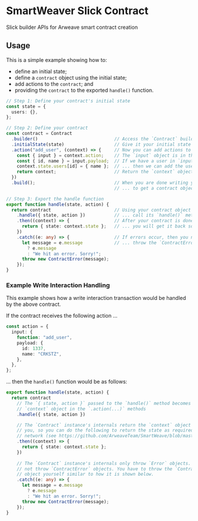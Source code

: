 # SmartWeaver Slick Contract

Slick builder APIs for Arweave smart contract creation

## Usage

This is a simple example showing how to:

- define an initial state;
- define a `contract` object using the initial state;
- add actions to the `contract`; and
- providing the `contract` to the exported `handle()` function.

```ts
// Step 1: Define your contract's initial state
const state = {
  users: {},
};

// Step 2: Define your contract
const contract = Contract
  .builder()                             // Access the `Contract` builder
  .initialState(state)                   // Give it your initial state
  .action("add_user", (context) => {     // Now you can add actions to modify the state
    const { input } = context.action;    // The `input` object is in the `context.action` field
    const { id, name } = input.payload;  // If we have a user in `input.payload` ...
    context.state.users[id] = { name };  // ... then we can add the user to the state
    return context;                      // Return the `context` object to "end" the action
  })
  .build();                              // When you are done writing your contract, build it ...
                                         // ... to get a contract object with a `handle()` method

// Step 3: Export the handle function
export function handle(state, action) {
  return contract                        // Using your contract object ...
    .handle({ state, action })           // ... call its `handle()` method with a `context` object
    .then((context) => {                 // After your contract is done handling the `context` ...
      return { state: context.state };   // ... you will get it back so you can return the `state`
    })
    .catch((e: any) => {                 // If errors occur, then you need to handle them and ...
      let message = e.message            // ... throw the `ContractError` object yourself`
        ? e.message
        : "We hit an error. Sorry!";
      throw new ContractError(message);
    });
}
```

### Example Write Interaction Handling

This example shows how a write interaction transaction would be handled by the above contract.

If the contract receives the following action ...

```ts
const action = {
  input: {
    function: "add_user",
    payload: {
      id: 1337,
      name: "CRKSTZ",
    },
  },
};
```

... then the `handle()` function would be as follows:

```ts
export function handle(state, action) {
  return contract
    // The `{ state, action }` passed to the `handle()` method becomes the
    // `context` object in the `.action(...)` methods
    .handle({ state, action })

    // The `Contract` instance's internals return the `context` object back to
    // you, so you can do the following to return the state as required by the
    // network (see https://github.com/ArweaveTeam/SmartWeave/blob/master/CONTRACT-GUIDE.md#contract-format-and-interface)
    .then((context) => {
      return { state: context.state };
    })
    
    // The `Contract` instance's internals only throw `Error` objects. They do
    // not throw `ContractError` objects. You have to throw the `ContractError`
    // object yourself similar to how it is shown below.
    .catch((e: any) => {
      let message = e.message
        ? e.message
        : "We hit an error. Sorry!";
      throw new ContractError(message);
    });
}
```
